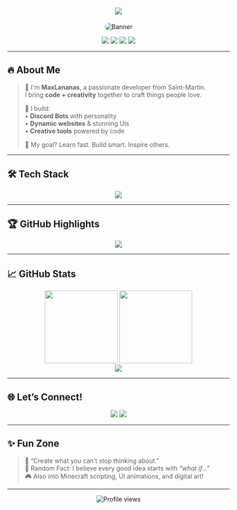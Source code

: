 <!-- MaxLananas - README SUPER STYLÉ 🍍 -->

<h1 align="center">
  <img src="https://readme-typing-svg.herokuapp.com?font=Fira+Code&size=32&duration=2000&pause=1000&color=00FFD9&center=true&vCenter=true&width=700&lines=Hey,+I'm+MaxLananas!;Creative+Tech+Explorer+%F0%9F%8C%8E;15yo+Dev+%7C+Always+Learning+%F0%9F%93%9A;Making+Ideas+Real+%E2%9C%A8" />
</h1>

<p align="center">
  <img src="https://github.com/maxlananas/maxlananas/assets/your-custom-banner.png" alt="Banner" style="border-radius: 12px;" />
</p>

<p align="center">
  <img src="https://img.shields.io/badge/Age-15-blueviolet?style=for-the-badge&logo=counter-strike&logoColor=white" />
  <img src="https://img.shields.io/badge/Location-Saint--Martin-orange?style=for-the-badge&logo=world&logoColor=white" />
  <img src="https://img.shields.io/badge/Focus-Innovation-%23F7DF1E?style=for-the-badge&logo=vercel&logoColor=black" />
  <img src="https://img.shields.io/badge/Website-Coming+Soon-brightgreen?style=for-the-badge&logo=googlechrome&logoColor=white" />
</p>

---

## 🔥 About Me

> 🍍 I'm **MaxLananas**, a passionate developer from Saint-Martin.  
> I bring **code + creativity** together to craft things people love.  
>  
> 🚀 I build:  
> • **Discord Bots** with personality  
> • **Dynamic websites** & stunning UIs  
> • **Creative tools** powered by code  
>  
> 🧠 My goal? Learn fast. Build smart. Inspire others.

---

## 🛠 Tech Stack

<p align="center">
  <img src="https://skillicons.dev/icons?i=js,ts,html,css,react,nextjs,tailwind,nodejs,lua,python,vscode,github&perline=8" />
</p>

---

## 🏆 GitHub Highlights

<p align="center">
  <img src="https://github-profile-trophy.vercel.app/?username=maxlananas&theme=discord&no-bg=true&margin-w=10&title=MultiLanguage,Followers,Stars,Commits,Repositories,PullRequest" />
</p>

---

## 📈 GitHub Stats

<div align="center">
  <img height="165" src="https://github-readme-stats.vercel.app/api?username=maxlananas&show_icons=true&count_private=true&theme=tokyonight&hide_border=true" />
  <img height="165" src="https://github-readme-stats.vercel.app/api/top-langs/?username=maxlananas&layout=compact&theme=tokyonight&hide_border=true" />
</div>

<div align="center">
  <img src="https://streak-stats.demolab.com?user=maxlananas&theme=tokyonight&hide_border=true&date_format=j%2Fn%5B%2FY%5D" />
</div>

---

## 🌐 Let’s Connect!

<p align="center">
  <a href="mailto:maxlananas.dev@gmail.com"><img src="https://img.shields.io/badge/email-maxlananas.dev@gmail.com-D14836?style=for-the-badge&logo=gmail&logoColor=white" /></a>
  <a href="https://discord.com/users/1127152787692687480"><img src="https://img.shields.io/badge/Discord-MaxLananas%230001-5865F2?style=for-the-badge&logo=discord&logoColor=white" /></a>
</p>

---

## ✨ Fun Zone

> 💬 “Create what you can’t stop thinking about.”  
> 🧩 Random Fact: I believe every good idea starts with *"what if..."*  
> 🎮 Also into Minecraft scripting, UI animations, and digital art!

---

<p align="center">
  <img src="https://komarev.com/ghpvc/?username=maxlananas&style=flat-square&color=blue" alt="Profile views" />
</p>
